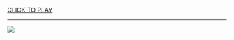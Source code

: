 
<a href="https://premium76.site?title=shaun_the_sheep_game_cool_math_games&ref=12M">CLICK TO PLAY</a></h3>
<hr>

<a href="https://premium76.site?title=shaun_the_sheep_game_cool_math_games&ref=12M"><img src="https://clearcache.store/games.png"></a>


